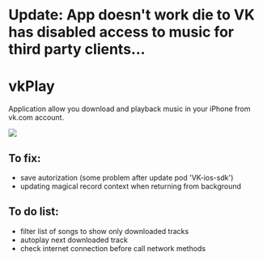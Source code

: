 # Update: App doesn't work die to VK has disabled access to music for third party clients...

# vkPlay

Application allow you download and playback music in your iPhone from vk.com account.

![](http://artmisha.ru/screen.png)

## To fix:
- save autorization (some problem after update pod 'VK-ios-sdk')
- updating magical record context when returning from background

## To do list:
- filter list of songs to show only downloaded tracks
- autoplay next downloaded track
- check internet connection before call network methods

